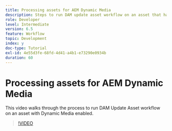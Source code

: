 ```yaml
---
title: Processing assets for AEM Dynamic Media
description: Steps to run DAM update asset workflow on an asset that has Dynamic Media Enabled.
role: Developer
level: Intermediate
version: 6.5
feature: Workflow
topic: Development
index: y
doc-type: Tutorial
exl-id: 4e55d3fe-68fd-4d41-a4b1-e73290e0934b
duration: 60
---
```

# Processing assets for AEM Dynamic Media

This video walks through the process to run DAM Update Asset workflow on an asset with Dynamic Media enabled.

>[!VIDEO](https://video.tv.adobe.com/v/335456?quality=12&learn=on)
